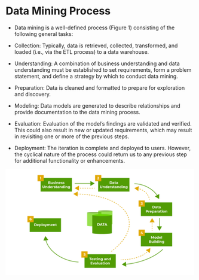# Data Mining Process

* Data mining is a well-defined process (Figure 1) consisting of the following general tasks:

* Collection: Typically, data is retrieved, collected, transformed, and loaded (i.e., via the ETL process) to a data warehouse.

* Understanding: A combination of business understanding and data understanding must be established to set requirements, form a problem statement, and define a strategy by which to conduct data mining.

* Preparation: Data is cleaned and formatted to prepare for exploration and discovery.

* Modeling: Data models are generated to describe relationships and provide documentation to the data mining process.

* Evaluation: Evaluation of the model’s findings are validated and verified. This could also result in new or updated requirements, which may result in revisiting one or more of the previous steps.

* Deployment: The iteration is complete and deployed to users. However, the cyclical nature of the process could return us to any previous step for additional functionality or enhancements.

![Data Mining Process Diagram](../resources/data_mining_process_diagram.jpg)